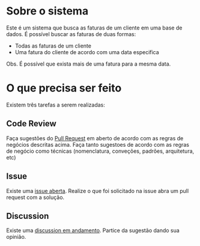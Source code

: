 # Sobre o sistema

Este é um sistema que busca as faturas de um cliente em uma base de dados. É possível buscar as faturas de duas formas:

- Todas as faturas de um cliente
- Uma fatura do cliente de acordo com uma data especifica

Obs. É possível que exista mais de uma fatura para a mesma data.

# O que precisa ser feito

Existem três tarefas a serem realizadas:

## Code Review
Faça sugestões do [Pull Request](https://github.com/barbararochazup/codereview-test/pull/1) em aberto de acordo com as regras de negócios descritas acima. Faça tanto sugestoes de acordo com as regras de negócio como técnicas (nomenclatura, conveções, padrões, arquitetura, etc)


## Issue
Existe uma [issue aberta](https://github.com/barbararochazup/codereview-test/issues/2). Realize o que foi solicitado na issue abra um pull request com a solução.


## Discussion
Existe uma [discussion em andamento](https://github.com/barbararochazup/codereview-test/discussions/3). Partice da sugestão dando sua opinião.

